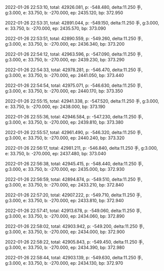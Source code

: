 2022-01-26 22:53:10, total: 42926.081, p: -548.480, delta:11.250 手, g:3.000, e: 33.750, b: -270.000, ep: 2435.120, bp: 372.950

2022-01-26 22:53:31, total: 42891.044, p: -549.150, delta:11.250 手, g:3.000, e: 33.750, b: -270.000, ep: 2435.570, bp: 373.090

2022-01-26 22:53:51, total: 42890.559, p: -549.260, delta:11.250 手, g:3.000, e: 33.750, b: -270.000, ep: 2436.340, bp: 373.200

2022-01-26 22:54:12, total: 42963.596, p: -547.090, delta:11.250 手, g:3.000, e: 33.750, b: -270.000, ep: 2439.230, bp: 373.290

2022-01-26 22:54:33, total: 42978.281, p: -546.470, delta:11.250 手, g:3.000, e: 33.750, b: -270.000, ep: 2441.050, bp: 373.440

2022-01-26 22:54:54, total: 42975.071, p: -546.630, delta:11.250 手, g:3.000, e: 33.750, b: -270.000, ep: 2440.170, bp: 373.350

2022-01-26 22:55:15, total: 42941.338, p: -547.520, delta:11.250 手, g:3.000, e: 33.750, b: -270.000, ep: 2438.000, bp: 373.190

2022-01-26 22:55:36, total: 42946.584, p: -547.230, delta:11.250 手, g:3.000, e: 33.750, b: -270.000, ep: 2439.810, bp: 373.380

2022-01-26 22:55:57, total: 42961.490, p: -546.320, delta:11.250 手, g:3.000, e: 33.750, b: -270.000, ep: 2440.240, bp: 373.320

2022-01-26 22:56:17, total: 42981.211, p: -546.840, delta:11.250 手, g:3.000, e: 33.750, b: -270.000, ep: 2437.480, bp: 373.040

2022-01-26 22:56:38, total: 42945.415, p: -548.440, delta:11.250 手, g:3.000, e: 33.750, b: -270.000, ep: 2435.000, bp: 372.930

2022-01-26 22:56:59, total: 42894.874, p: -549.510, delta:11.250 手, g:3.000, e: 33.750, b: -270.000, ep: 2433.210, bp: 372.840

2022-01-26 22:57:20, total: 42907.222, p: -549.710, delta:11.250 手, g:3.000, e: 33.750, b: -270.000, ep: 2433.810, bp: 372.940

2022-01-26 22:57:41, total: 42913.678, p: -549.060, delta:11.250 手, g:3.000, e: 33.750, b: -270.000, ep: 2434.060, bp: 372.890

2022-01-26 22:58:02, total: 42903.942, p: -549.200, delta:11.250 手, g:3.000, e: 33.750, b: -270.000, ep: 2434.000, bp: 372.900

2022-01-26 22:58:22, total: 42905.843, p: -549.450, delta:11.250 手, g:3.000, e: 33.750, b: -270.000, ep: 2434.390, bp: 372.980

2022-01-26 22:58:44, total: 42903.139, p: -549.630, delta:11.250 手, g:3.000, e: 33.750, b: -270.000, ep: 2434.130, bp: 372.970